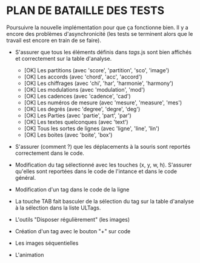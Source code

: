 # PLAN DE BATAILLE DES TESTS


Poursuivre la nouvelle implémentation pour que ça fonctionne bien. Il y a encore des problèmes d'asynchronicité (les tests se terminent alors que le travail est encore en train de se faire).

* S'assurer que tous les éléments définis dans _tags_.js sont bien affichés et correctement sur la table d'analyse.
  * [OK] Les partitions (avec 'score', 'partition', 'sco', 'image')
  * [OK] Les accords (avec 'chord', 'acc', 'accord')
  * [OK] Les chiffrages (avec 'chi', 'har', 'harmonie', 'harmony')
  * [OK] Les modulations (avec 'modulation', 'mod')
  * [OK] Les cadences (avec 'cadence', 'cad')
  * [OK] Les numéros de mesure (avec 'mesure', 'measure', 'mes')
  * [OK] Les degrés (avec 'degree', 'degre', 'deg')
  * [OK] Les Parties (avec 'partie', 'part', 'par')
  * [OK] Les textes quelconques (avec 'text')
  * [OK] Tous les sortes de lignes (avec 'ligne', 'line', 'lin')
  * [OK] Les boites (avec 'boite', 'box')
* S'assurer (comment ?) que les déplacements à la souris sont reportés correctement dans le code.
* Modification du tag sélectionné avec les touches (x, y, w, h). S'assurer qu'elles sont reportées dans le code de l'intance et dans le code général.
* Modification d'un tag dans le code de la ligne
* La touche TAB fait basculer de la sélection du tag sur la table d'analyse à la sélection dans la liste ULTags.
* L'outils "Disposer régulièrement" (les images)

* Création d'un tag avec le bouton "+" sur code
* Les images séquentielles
* L'animation
